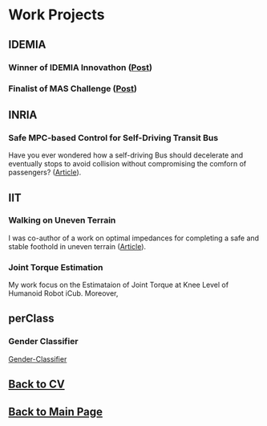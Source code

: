 # Work Projects

## IDEMIA

### Winner of IDEMIA Innovathon ([Post](https://www.linkedin.com/posts/matteociocca_sustainability-innovation-daring-activity-6909524647956914176-79p2?utm_source=share&utm_medium=member_desktop&rcm=ACoAABN7odwBCTSkSQQbgUbxRNshm2Aiwhhjvqs))

### Finalist of MAS Challenge ([Post](https://www.linkedin.com/feed/update/urn:li:activity:6863963277739732992/?updateEntityUrn=urn%3Ali%3Afs_feedUpdate%3A%28V2%2Curn%3Ali%3Aactivity%3A6863963277739732992%29))

## INRIA

### Safe MPC-based Control for Self-Driving Transit Bus

Have you ever wondered how a self-driving Bus should decelerate and eventually stops to avoid collision without compromising the comforn of passengers? ([Article](https://inria.hal.science/hal-03193874/document)).


## IIT

### Walking on Uneven Terrain

I was co-author of a work on optimal impedances for completing a safe and stable foothold in uneven terrain ([Article](https://ieeexplore.ieee.org/abstract/document/7803270)).

### Joint Torque Estimation

My work focus on the Estimataion of Joint Torque at Knee Level of Humanoid Robot iCub. Moreover, 

## perClass

### Gender Classifier

[Gender-Classifier](https://www.youtube.com/watch?v=nifuKmc8FPQ)

## [Back to CV](https://teoka.github.io/career/CV.html)
## [Back to Main Page](https://teoka.github.io)
